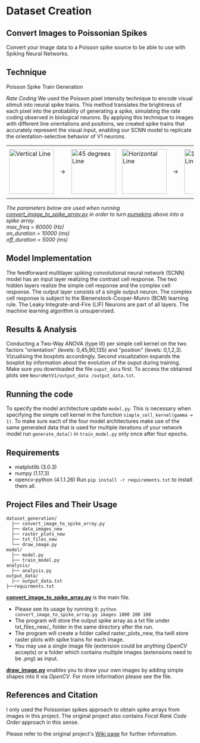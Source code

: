 # Dataset Creation

## Convert Images to Poissonian Spikes

Convert your image data to a Poisson spike source to be able to use with Spiking Neural Networks.
## Technique

Poisson Spike Train Generation


  *Rate Coding*
    We used the Poisson pixel intensity technique to encode visual stimuli into neural spike trains. This method translates the brightness of each pixel into the probability of generating a spike, simulating the rate coding observed in biological neurons. By applying this technique to images with different line orientations and positions, we created spike trains that accurately represent the visual input, enabling our SCNN model to replicate the orientation-selective behavior of V1 neurons.



<div align="center">
  <table>
    <tr>
      <td> <img src="dataset_generation\data_images_new\angle_0_position_0_var_0.png" alt="Vertical Line" height="120"> </td>
      <td> &rarr; </td>
      <td> <img src="dataset_generation\data_images_new\angle_45_position_1_var_0.png" alt= "45 degrees Line"  height="120"> </td>
      <td> <img src="dataset_generation\data_images_new\angle_90_position_1_var_0.png" alt= "Horizontal Line"  height="120"> </td>
      <td> &rarr; </td>
      <td> <img src="dataset_generation\data_images_new\angle_135_position_3_var_0.png" alt="135 degrees Line" height="120"> </td>
      <td> &rarr; </td>
      <td> <img src="dataset_generation\raster_plots_new\raster_plot_angle_0_position_0_var_0.png" alt="Horizontal Line-SpikesPlot" height="135"> </td> 
    </tr>
  </table>
</div>  

<i>
  The parameters below are used when running <a href="convert_image_to_spike_array.py">convert_image_to_spike_array.py</a> in order to turn <a href="https://unsplash.com/photos/KnZDAYgRsz8">pumpkins</a> above into a spike array. 
  <br> max_freq = 60000 (Hz)
  <br> on_duration = 10000 (ms)
  <br> off_duration = 5000 (ms)
</i>

## Model Implementation 
The feedforward multilayer spiking convolutional neural network (SCNN) model has an input layer realizing the contrast cell response. The two hidden layers realize the simple cell response and the complex cell response. The output layer consists of a single output neuron. The complex cell response is subject to the Bienenstock-Cooper-Munro (BCM) learning rule. The Leaky Integrate-and-Fire (LIF) Neurons are part of all layers.
The machine learning algorithm is unsupervised.
## Results & Analysis 
Conducting a Two-Way ANOVA (type III) per simple cell kernel on the two factors "orientation" (levels: 0,45,90,135) and "position" (levels: 0,1,2,3). Vizualising the boxplots accordingly. Second visualization expands the boxplot by information about the evolution of the ouput during training. Make sure you downloaded the file `ouput_data` first. To access the obtained plots see `NeuroNetV1/output_data
/output_data.txt`.
## Running the code 
To specify the model architecture update `model.py`. This is necessary when specifying the simple cell kernel in the function `simple_cell_kernel(gamma = 1)`.
To make sure each of the four model architectures make use of the same generated data that is used for multiple iterations of your network model run `generate_data()` in `train_model.py` only once after four epochs.

## Requirements
* matplotlib (3.0.3)
* numpy (1.17.3)
* opencv-python (4.1.1.26)
Run `pip install -r requirements.txt` to install them all.


## Project Files and Their Usage
```
dataset_generation/
  ├── convert_image_to_spike_array.py
  ├── data_images_new
  ├── raster_plots_new
  ├── txt_files_new
  └── draw_image.py
model/
  ├── model.py
  ├── train_model.py 
analysis/
  ├── analysis.py
output_data/
  ├── output_data.txt
├──requirments.txt

```
**[convert_image_to_spike_array.py](convert_image_to_spike_array.py)** is the main file. 
  - Please see its usage by running it: `python convert_image_to_spike_array.py images 1000 200 100`
  - The program will store the output spike array as a txt file under txt_files_new/_ folder in the same directory after the run. 
  - The program will create a folder called raster_plots_new, tha twill store  raster plots with spike trains for each image. 
  - You may use a single image file (extension could be anything _OpenCV_ accepts) or a folder which contains multiple images (extensions need to be _.png_) as input.


**[draw_image.py](draw_image.py)** enables you to draw your own images by adding simple shapes into it via _OpenCV_. For more information please see the file.


## References and Citation
I only used the Poissonian spikes approach to obtain spike arrays from images in this project. The original project also contains _Focal Rank Code Order_ approach in this sense.

Please refer to the original project's [Wiki page](https://github.com/NEvision/NE15/wiki) for further information.
